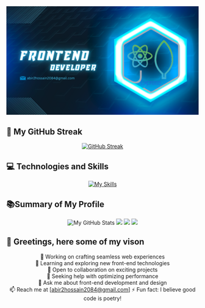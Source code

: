 
<!-- Banner -->
<div align="center">
  <img src="https://github.com/Abirhossain2084/Abirhossain2084/blob/main/images/abir_git_cover%20(1).png?raw=true" alt="Web Developer">
</div>


<!-- Streak -->
## 🚀 My GitHub Streak

<div align="center">
  <a href="https://git.io/streak-stats">
    <img src="https://github-readme-streak-stats.herokuapp.com?user=Abirhossain2084&theme=windows-dark&card_width=500" alt="GitHub Streak" />
  </a>
</div>

<!-- Technologies Icons -->
## 💻 Technologies and Skills

<div align="center">
  <a href="https://skillicons.dev/icons?i=js,html,css,wasm">
    <img src="https://skillicons.dev/icons?i=js,html,css,wasm" alt="My Skills">
  </a>
</div>



<!-- Summary of card -->

##  📚Summary of My Profile

<div align="center">

<img src="http://github-profile-summary-cards.vercel.app/api/cards/stats?username=Abirhossain2084&theme=2077" alt="My GitHub Stats">


<img src="http://github-profile-summary-cards.vercel.app/api/cards/profile-details?username=Abirhossain2084&theme=2077" width="900"/>


<img src="http://github-profile-summary-cards.vercel.app/api/cards/repos-per-language?username=Abirhossain2084&theme=github_dark" width="400"/>

<img src="http://github-profile-summary-cards.vercel.app/api/cards/most-commit-language?username=Abirhossain2084&theme=github_dark" width="400"/>

</div>


<!-- Vision -->
  ## 👋 Greetings, here some of my vison 
<div align="center">



🔭 Working on crafting seamless web experiences  
🌱 Learning and exploring new front-end technologies  
👯 Open to collaboration on exciting projects  
🤔 Seeking help with optimizing performance  
💬 Ask me about front-end development and design  
📫 Reach me at [abir2hossain2084@gmail.com] 
⚡ Fun fact: I believe good code is poetry!
</div>